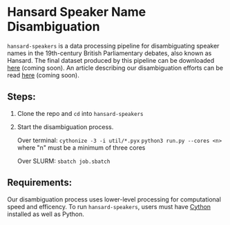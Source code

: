# Hansard Speaker Name Disambiguation

`hansard-speakers` is a data processing pipeline for disambiguating speaker names in the 19th-century British Parliamentary debates, also known as Hansard. The final dataset produced by this pipeline can be downloaded [here]() (coming soon). An article describing our disambiguation efforts can be read [here]() (coming soon).

## Steps: 
1. Clone the repo and `cd` into `hansard-speakers`
2. Start the disambiguation process. 

   Over terminal:
  `cythonize -3 -i util/*.pyx`
  `python3 run.py --cores <n>` where "n" must be a minimum of three cores

   Over SLURM:
  `sbatch job.sbatch` 

## Requirements:
Our disambiguation process uses lower-level processing for computational speed and efficency. To run `hansard-speakers`, users must have [Cython](https://pypi.org/project/Cython/) installed as well as Python.
